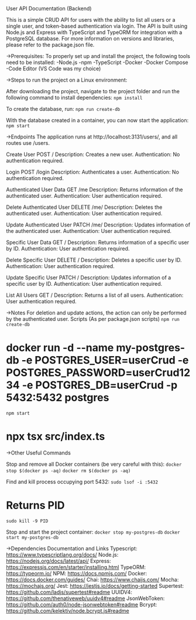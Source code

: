 User API Documentation (Backend)

This is a simple CRUD API for users with the ability to list all users or a single user, and token-based authentication via login. The API is built using Node.js and Express with TypeScript and TypeORM for integration with a PostgreSQL database. For more information on versions and libraries, please refer to the package.json file.

->Prerequisites:
To properly set up and install the project, the following tools need to be installed:
-Node.js
-npm
-TypeScript
-Docker
-Docker Compose
-Code Editor (VS Code was my choice)

->Steps to run the project on a Linux environment:

After downloading the project, navigate to the project folder and run the following command to install dependencies:
`npm install`

To create the database, run:
`npm run create-db`

With the database created in a container, you can now start the application:
`npm start`


->Endpoints
The application runs at http://localhost:3131/users/, and all routes use /users.

Create User
POST /
Description: Creates a new user.
Authentication: No authentication required.

Login
POST /login
Description: Authenticates a user.
Authentication: No authentication required.

Authenticated User Data
GET /me
Description: Returns information of the authenticated user.
Authentication: User authentication required.

Delete Authenticated User
DELETE /me/
Description: Deletes the authenticated user.
Authentication: User authentication required.

Update Authenticated User
PATCH /me/
Description: Updates information of the authenticated user.
Authentication: User authentication required.

Specific User Data
GET /
Description: Returns information of a specific user by ID.
Authentication: User authentication required.

Delete Specific User
DELETE /
Description: Deletes a specific user by ID.
Authentication: User authentication required.

Update Specific User
PATCH /
Description: Updates information of a specific user by ID.
Authentication: User authentication required.

List All Users
GET /
Description: Returns a list of all users.
Authentication: User authentication required.

->Notes
For deletion and update actions, the action can only be performed by the authenticated user.
Scripts (As per package.json scripts)
`npm run create-db`
# docker run -d --name my-postgres-db -e POSTGRES_USER=userCrud -e POSTGRES_PASSWORD=userCrud1234 -e POSTGRES_DB=userCrud -p 5432:5432 postgres

`npm start`
# npx tsx src/index.ts

->Other Useful Commands

Stop and remove all Docker containers (be very careful with this):
`docker stop $(docker ps -aq)`
`docker rm $(docker ps -aq)`

Find and kill process occupying port 5432:
`sudo lsof -i :5432`
# Returns PID
`sudo kill -9 PID`

Stop and start the project container:
`docker stop my-postgres-db`
`docker start my-postgres-db`

->Dependencies Documentation and Links
Typescript: https://www.typescriptlang.org/docs/
Node.js: https://nodejs.org/docs/latest/api/
Express: https://expressjs.com/en/starter/installing.html
TypeORM: https://typeorm.io/
NPM: https://docs.npmjs.com/
Docker: https://docs.docker.com/guides/
Chai: https://www.chaijs.com/
Mocha: https://mochajs.org/
Jest: https://jestjs.io/docs/getting-started
Supertest: https://github.com/ladjs/supertest#readme
UUIDV4: https://github.com/thenativeweb/uuidv4#readme
JsonWebToken: https://github.com/auth0/node-jsonwebtoken#readme
Bcrypt: https://github.com/kelektiv/node.bcrypt.js#readme
